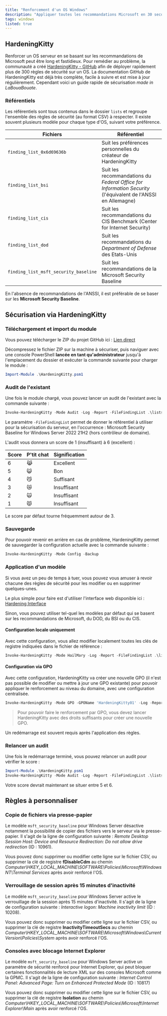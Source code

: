 ```yaml
---
title: "Renforcement d'un OS Windows"
description: "Appliquer toutes les recommandations Microsoft en 30 secondes avec HardeningKitty"
tags: windows
listed: true
---
```


## HardeningKitty

Renforcer un OS serveur en se basant sur les recommandations de Microsoft peut être long et fastidieux. Pour remédier au problème, la communauté a créé [HardeningKitty - GitHub](https://github.com/0x6d69636b/windows_hardening/tree/master) afin de déployer rapidement plus de 300 règles de sécurité sur un OS. La documentation GitHub de HardeningKitty est déjà très complète, facile à suivre et est mise à jour régulièrement. Cependant voici un guide rapide de sécurisation *made in LaBouaBouate*.

### Référentiels

Les référentiels sont tous contenus dans le dossier `lists` et regroupe l'ensemble des règles de sécurité (au format CSV) à respecter. Il existe souvent plusieurs modèle pour chaque type d'OS, suivant votre préférence.

Fichiers | Référentiel
-------- | -----------
`finding_list_0x6d69636b` | Suit les préférences personnelles du créateur de HardeningKitty
`finding_list_bsi` | Suit les recommandations du *Federal Office for Information Security* (l'équivalent de l'ANSSI en Allemagne)
`finding_list_cis` | Suit les recommandations du CIS Benchmark (Center for Internet Security)
`finding_list_dod` | Suit les recommandations du *Department of Defense* des Etats-Unis
`finding_list_msft_security_baseline` | Suit les recommandations de la Microsoft Security Baseline

En l'absence de recommandations de l'ANSSI, il est préférable de se baser sur les **Microsoft Security Baseline**.

## Sécurisation via HardeningKitty

### Téléchargement et import du module

Vous pouvez télécharger le ZIP du projet GitHub ici : [Lien direct](https://github.com/0x6d69636b/windows_hardening/archive/refs/heads/master.zip)

Décompressez le fichier ZIP sur la machine à sécuriser, puis naviguer avec une console PowerShell **lancée en tant qu'administrateur** jusqu'à l'emplacement du dossier et exécuter la commande suivante pour charger le module :

```powershell
Import-Module .\HardeningKitty.psm1
```

### Audit de l'existant

Une fois le module chargé, vous pouvez lancer un audit de l'existant avec la commande suivante :

```powershell
Invoke-HardeningKitty -Mode Audit -Log -Report -FileFindingList .\lists\finding_list_msft_security_baseline_windows_server_2022_21h2_member_machine.csv
```

Le paramètre `-FileFindingList` permet de donner le référentiel à utiliser pour la sécurisation du serveur, en l'occurrence : Microsoft Security Baseline for Windows Server 2022 21H2 (hors contrôleur de domaine).

L'audit vous donnera un score de 1 (insuffisant) à 6 (excellent) :

Score | P'tit chat | Signification
----- | ---------- | -------------
6 | 😹 | Excellent
5 | 😺 | Bon
4 | 😼 | Suffisant
3 | 😿 | Insuffisant
2 | 🙀 | Insuffisant
1 | 😾 | Insuffisant

Le score par défaut tourne fréquemment autour de 3.

### Sauvegarde

Pour pouvoir revenir en arrière en cas de problème, HardeningKitty permet de sauvegarder la configuration actuelle avec la commande suivante :

```powershell
Invoke-HardeningKitty -Mode Config -Backup
```

### Application d'un modèle

Si vous avez un peu de temps à tuer, vous pouvez vous amuser à revoir chacune des règles de sécurité pour les modifier ou en supprimer quelques-unes.

Le plus simple pour faire est d'utiliser l'interface web disponible ici : [Hardening Interface](https://phi.cryptonit.fr/policies_hardening_interface/interface/windows)

Sinon, vous pouvez utiliser tel-quel les modèles par défaut qui se basent sur les recommandations de Microsoft, du DOD, du BSI ou du CIS.

#### Configuration locale uniquement

Avec cette configuration, vous allez modifier localement toutes les clés de registre indiquées dans le fichier de référence :

```powershell
Invoke-HardeningKitty -Mode HailMary -Log -Report -FileFindingList .\lists\votre-fichier-de-regles.csv
```

#### Configuration via GPO

Avec cette configuration, HardeningKitty va créer une nouvelle GPO (il n'est pas possible de modifier ou mettre à jour une GPO existante) pour pouvoir appliquer le renforcement au niveau du domaine, avec une configuration centralisée.

```powershell
Invoke-HardeningKitty -Mode GPO -GPOName 'HardeningKitty01' -Log -Report -FileFindingList .\lists\votre-fichier-de-regles.csv
```

> Pour pouvoir faire le renforcement par GPO, vous devez lancer HardeningKitty avec des droits suffisants pour créer une nouvelle GPO.

Un redémarrage est souvent requis après l'application des règles.

### Relancer un audit

Une fois le redémarrage terminé, vous pouvez relancer un audit pour vérifier le score :

```powershell
Import-Module .\HardeningKitty.psm1
Invoke-HardeningKitty -Mode Audit -Log -Report -FileFindingList .\lists\votre-fichier-de-regles.csv
```

Votre score devrait maintenant se situer entre 5 et 6.

## Règles à personnaliser

### Copie de fichiers via presse-papier

Le modèle `msft_security_baseline` pour Windows Server désactive notamment la possibilité de copier des fichiers vers le serveur via le presse-papier. Il s'agit de la ligne de configuration suivante : *Remote Desktop Session Host: Device and Resource Redirection: Do not allow drive redirection* (ID : 10961).

Vous pouvez donc supprimer ou modifier cette ligne sur le fichier CSV, ou supprimer la clé de registre **fDisableCdm** au chemin *Computer\HKEY_LOCAL_MACHINE\SOFTWARE\Policies\Microsoft\Windows NT\Terminal Services* après avoir renforcé l'OS.

### Verrouillage de session après 15 minutes d'inactivité

Le modèle `msft_security_baseline` pour Windows Server active le verrouillage de la session après 15 minutes d'inactivité. Il s'agit de la ligne de configuration suivante : *Interactive logon: Machine inactivity limit* (ID : 10208).

Vous pouvez donc supprimer ou modifier cette ligne sur le fichier CSV, ou supprimer la clé de registre **InactivityTimeoutSecs** au chemin *Computer\HKEY_LOCAL_MACHINE\SOFTWARE\Microsoft\Windows\CurrentVersion\Policies\System* après avoir renforcé l'OS.

### Consoles avec blocage Internet Explorer

Le modèle `msft_security_baseline` pour Windows Server active un paramètre de sécurité renforcé pour Internet Explorer, qui peut bloquer certaines fonctionnalités de lecture XML sur des consoles Microsoft comme la GPMC. Il s'agit de la ligne de configuration suivante : *Internet Control Panel: Advanced Page: Turn on Enhanced Protected Mode* (ID : 10817)

Vous pouvez donc supprimer ou modifier cette ligne sur le fichier CSV, ou supprimer la clé de registre **Isolation** au chemin *Computer\HKEY_LOCAL_MACHINE\SOFTWARE\Policies\Microsoft\Internet Explorer\Main* après avoir renforcé l'OS.

